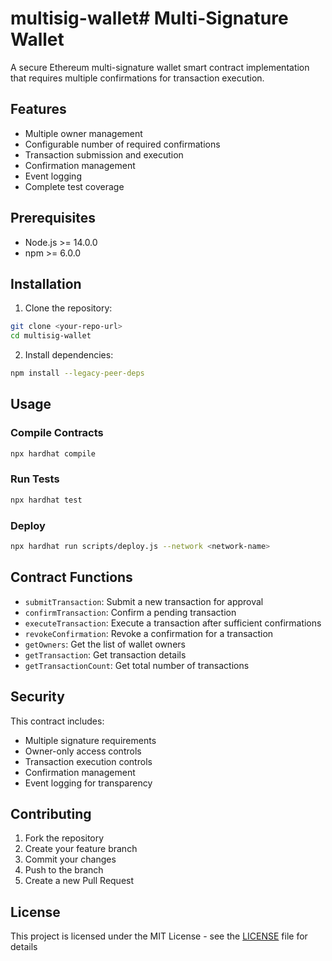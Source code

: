 # multisig-wallet# Multi-Signature Wallet

A secure Ethereum multi-signature wallet smart contract implementation that requires multiple confirmations for transaction execution.

## Features

- Multiple owner management
- Configurable number of required confirmations
- Transaction submission and execution
- Confirmation management
- Event logging
- Complete test coverage

## Prerequisites

- Node.js >= 14.0.0
- npm >= 6.0.0

## Installation

1. Clone the repository:
```bash
git clone <your-repo-url>
cd multisig-wallet
```

2. Install dependencies:
```bash
npm install --legacy-peer-deps
```

## Usage

### Compile Contracts
```bash
npx hardhat compile
```

### Run Tests
```bash
npx hardhat test
```

### Deploy
```bash
npx hardhat run scripts/deploy.js --network <network-name>
```

## Contract Functions

- `submitTransaction`: Submit a new transaction for approval
- `confirmTransaction`: Confirm a pending transaction
- `executeTransaction`: Execute a transaction after sufficient confirmations
- `revokeConfirmation`: Revoke a confirmation for a transaction
- `getOwners`: Get the list of wallet owners
- `getTransaction`: Get transaction details
- `getTransactionCount`: Get total number of transactions

## Security

This contract includes:
- Multiple signature requirements
- Owner-only access controls
- Transaction execution controls
- Confirmation management
- Event logging for transparency

## Contributing

1. Fork the repository
2. Create your feature branch
3. Commit your changes
4. Push to the branch
5. Create a new Pull Request

## License

This project is licensed under the MIT License - see the [LICENSE](LICENSE) file for details